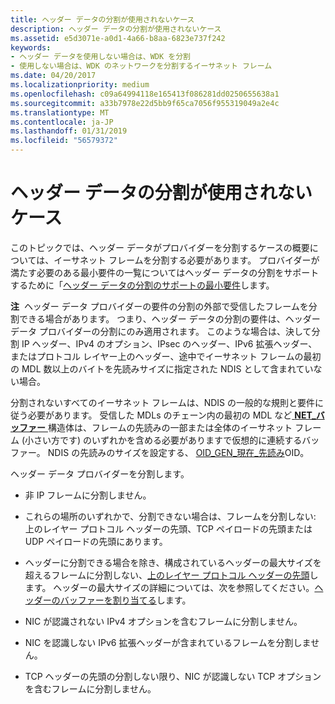 ```yaml
---
title: ヘッダー データの分割が使用されないケース
description: ヘッダー データの分割が使用されないケース
ms.assetid: e5d3071e-a0d1-4a66-b8aa-6823e737f242
keywords:
- ヘッダー データを使用しない場合は、WDK を分割
- 使用しない場合は、WDK のネットワークを分割するイーサネット フレーム
ms.date: 04/20/2017
ms.localizationpriority: medium
ms.openlocfilehash: c09a64994118e165413f086281dd0250655638a1
ms.sourcegitcommit: a33b7978e22d5bb9f65ca7056f955319049a2e4c
ms.translationtype: MT
ms.contentlocale: ja-JP
ms.lasthandoff: 01/31/2019
ms.locfileid: "56579372"
---
```

# <a name="cases-where-header-data-split-is-not-used"></a>ヘッダー データの分割が使用されないケース





このトピックでは、ヘッダー データがプロバイダーを分割するケースの概要については、イーサネット フレームを分割する必要があります。 プロバイダーが満たす必要のある最小要件の一覧についてはヘッダー データの分割をサポートするために「[ヘッダー データの分割のサポートの最小要件](minimum-requirements-for-supporting-header-data-split.md)します。

**注**  ヘッダー データ プロバイダーの要件の分割の外部で受信したフレームを分割できる場合があります。 つまり、ヘッダー データの分割の要件は、ヘッダー データ プロバイダーの分割にのみ適用されます。 このような場合は、決して分割 IP ヘッダー、IPv4 のオプション、IPsec のヘッダー、IPv6 拡張ヘッダー、またはプロトコル レイヤー上のヘッダー、途中でイーサネット フレームの最初の MDL 数以上のバイトを先読みサイズに指定された NDIS として含まれていない場合。

 

分割されないすべてのイーサネット フレームは、NDIS の一般的な規則と要件に従う必要があります。 受信した MDLs のチェーン内の最初の MDL など[ **NET\_バッファー** ](https://msdn.microsoft.com/library/windows/hardware/ff568376)構造体は、フレームの先読みの一部または全体のイーサネット フレーム (小さい方です) のいずれかを含める必要がありますで仮想的に連続するバッファー。 NDIS の先読みのサイズを設定する、 [OID\_GEN\_現在\_先読み](https://msdn.microsoft.com/library/windows/hardware/ff569574)OID。

ヘッダー データ プロバイダーを分割します。

-   非 IP フレームに分割しません。

-   これらの場所のいずれかで、分割できない場合は、フレームを分割しない: 上のレイヤー プロトコル ヘッダーの先頭、TCP ペイロードの先頭または UDP ペイロードの先頭にあります。

-   ヘッダーに分割できる場合を除き、構成されているヘッダーの最大サイズを超えるフレームに分割しない、[上のレイヤー プロトコル ヘッダーの先頭](splitting-frames-at-the-beginning-of-the-upper-layer-protocol-headers.md)します。 ヘッダーの最大サイズの詳細については、次を参照してください。[ヘッダーのバッファーを割り当てる](allocating-the-header-buffer.md)します。

-   NIC が認識されない IPv4 オプションを含むフレームに分割しません。

-   NIC を認識しない IPv6 拡張ヘッダーが含まれているフレームを分割しません。

-   TCP ヘッダーの先頭の分割しない限り、NIC が認識しない TCP オプションを含むフレームに分割しません。

 

 





